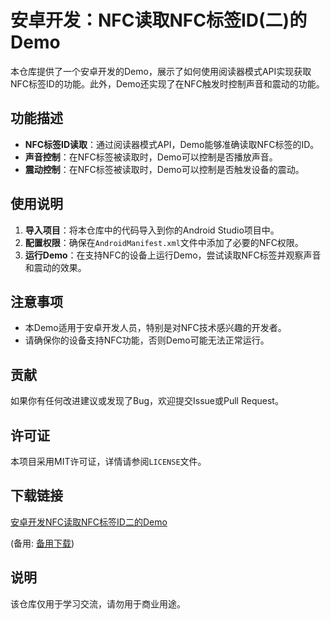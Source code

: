 # 安卓开发：NFC读取NFC标签ID(二)的Demo

本仓库提供了一个安卓开发的Demo，展示了如何使用阅读器模式API实现获取NFC标签ID的功能。此外，Demo还实现了在NFC触发时控制声音和震动的功能。

## 功能描述

- **NFC标签ID读取**：通过阅读器模式API，Demo能够准确读取NFC标签的ID。
- **声音控制**：在NFC标签被读取时，Demo可以控制是否播放声音。
- **震动控制**：在NFC标签被读取时，Demo可以控制是否触发设备的震动。

## 使用说明

1. **导入项目**：将本仓库中的代码导入到你的Android Studio项目中。
2. **配置权限**：确保在`AndroidManifest.xml`文件中添加了必要的NFC权限。
3. **运行Demo**：在支持NFC的设备上运行Demo，尝试读取NFC标签并观察声音和震动的效果。

## 注意事项

- 本Demo适用于安卓开发人员，特别是对NFC技术感兴趣的开发者。
- 请确保你的设备支持NFC功能，否则Demo可能无法正常运行。

## 贡献

如果你有任何改进建议或发现了Bug，欢迎提交Issue或Pull Request。

## 许可证

本项目采用MIT许可证，详情请参阅`LICENSE`文件。

## 下载链接
[安卓开发NFC读取NFC标签ID二的Demo](https://pan.quark.cn/s/ad9e1495e51d) 

(备用: [备用下载](https://pan.baidu.com/s/12UWayEaMnarH3bjE8C9hdw?pwd=1234))

## 说明

该仓库仅用于学习交流，请勿用于商业用途。
